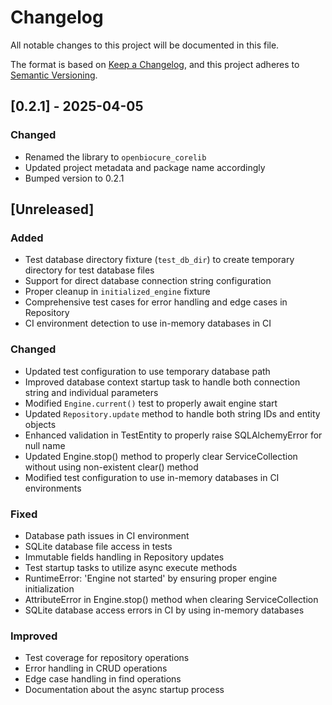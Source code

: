 # Changelog

All notable changes to this project will be documented in this file.

The format is based on [Keep a Changelog](https://keepachangelog.com/en/1.0.0/),
and this project adheres to [Semantic Versioning](https://semver.org/spec/v2.0.0).

## [0.2.1] - 2025-04-05

### Changed
- Renamed the library to `openbiocure_corelib`
- Updated project metadata and package name accordingly
- Bumped version to 0.2.1

## [Unreleased]

### Added
- Test database directory fixture (`test_db_dir`) to create temporary directory for test database files
- Support for direct database connection string configuration
- Proper cleanup in `initialized_engine` fixture
- Comprehensive test cases for error handling and edge cases in Repository
- CI environment detection to use in-memory databases in CI

### Changed
- Updated test configuration to use temporary database path
- Improved database context startup task to handle both connection string and individual parameters
- Modified `Engine.current()` test to properly await engine start
- Updated `Repository.update` method to handle both string IDs and entity objects
- Enhanced validation in TestEntity to properly raise SQLAlchemyError for null name
- Updated Engine.stop() method to properly clear ServiceCollection without using non-existent clear() method
- Modified test configuration to use in-memory databases in CI environments

### Fixed
- Database path issues in CI environment
- SQLite database file access in tests
- Immutable fields handling in Repository updates
- Test startup tasks to utilize async execute methods
- RuntimeError: 'Engine not started' by ensuring proper engine initialization
- AttributeError in Engine.stop() method when clearing ServiceCollection
- SQLite database access errors in CI by using in-memory databases

### Improved
- Test coverage for repository operations
- Error handling in CRUD operations
- Edge case handling in find operations
- Documentation about the async startup process
